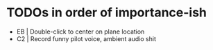 # TODOs in order of importance-ish
- EB | Double-click to center on plane location
- C2 | Record funny pilot voice, ambient audio shit
